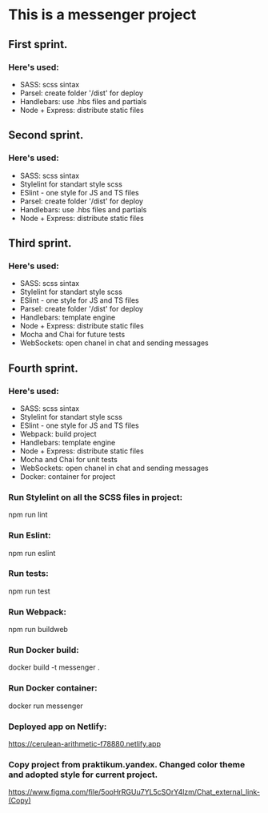 # This is a messenger project

## First sprint.
### Here's used:
- SASS: scss sintax
- Parsel: create folder '/dist' for deploy
- Handlebars: use .hbs files and partials
- Node + Express: distribute static files

## Second sprint.
### Here's used:
- SASS: scss sintax
- Stylelint for standart style scss
- ESlint - one style for JS and TS files
- Parsel: create folder '/dist' for deploy
- Handlebars: use .hbs files and partials
- Node + Express: distribute static files

## Third sprint.
### Here's used:
- SASS: scss sintax
- Stylelint for standart style scss
- ESlint - one style for JS and TS files
- Parsel: create folder '/dist' for deploy
- Handlebars: template engine
- Node + Express: distribute static files
- Mocha and Chai for future tests
- WebSockets: open chanel in chat and sending messages

## Fourth sprint.
### Here's used:
- SASS: scss sintax
- Stylelint for standart style scss
- ESlint - one style for JS and TS files
- Webpack: build project
- Handlebars: template engine
- Node + Express: distribute static files
- Mocha and Chai for unit tests
- WebSockets: open chanel in chat and sending messages
- Docker: container for project

### Run Stylelint on all the SCSS files in project:
npm run lint

### Run Eslint:
npm run eslint

### Run tests:
npm run test

### Run Webpack:
npm run buildweb

### Run Docker build:
docker build -t messenger .

### Run Docker container:
docker run messenger

### Deployed app on Netlify:
https://cerulean-arithmetic-f78880.netlify.app

### Copy project from praktikum.yandex. Changed color theme and adopted style for current project.
https://www.figma.com/file/5ooHrRGUu7YL5cSOrY4lzm/Chat_external_link-(Copy)
